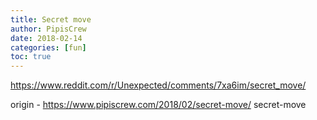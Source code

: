 ```yaml
---
title: Secret move
author: PipisCrew
date: 2018-02-14
categories: [fun]
toc: true
---
```


https://www.reddit.com/r/Unexpected/comments/7xa6im/secret_move/

origin - https://www.pipiscrew.com/2018/02/secret-move/ secret-move